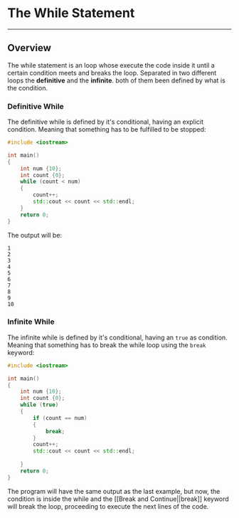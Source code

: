 # The While Statement

___

## Overview

The while statement is an loop whose execute the code inside it until a certain condition meets and breaks the loop. Separated in two different loops the **definitive** and the **infinite**. both of them been defined by what is the condition.

### Definitive While

The definitive while is defined by it's conditional, having an explicit condition. Meaning that something has to be fulfilled to be stopped:

```c++
#include <iostream>

int main() 
{
	int num {10};
	int count {0};
	while (count < num) 
	{
		count++;
		std::cout << count << std::endl;
	}	
	return 0;
}
```

The output will be:

```
1
2
3
4
5
6
7
8
9
10
```

### Infinite While

The infinite while is defined by it's conditional, having an `true` as condition. Meaning that something has to break the while loop using the `break` keyword:

```c++
#include <iostream>

int main() 
{
	int num {10};
	int count {0};
	while (true) 
	{
		if (count == num) 
		{
			break;
		}
		count++;
		std::cout << count << std::endl;
		
	}	
	return 0;
}
```

The program will have the same output as the last example, but now, the condition is inside the while and the [[Break and Continue||break]] keyword will break the loop, proceeding to execute the next lines of the code.